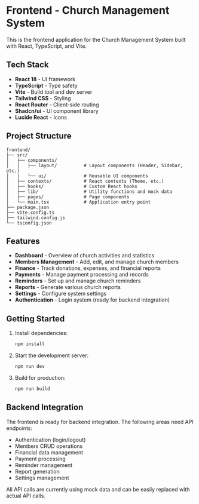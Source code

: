 # Frontend - Church Management System

This is the frontend application for the Church Management System built with React, TypeScript, and Vite.

## Tech Stack

- **React 18** - UI framework
- **TypeScript** - Type safety
- **Vite** - Build tool and dev server
- **Tailwind CSS** - Styling
- **React Router** - Client-side routing
- **Shadcn/ui** - UI component library
- **Lucide React** - Icons

## Project Structure

```
frontend/
├── src/
│   ├── components/
│   │   ├── layout/          # Layout components (Header, Sidebar, etc.)
│   │   └── ui/              # Reusable UI components
│   ├── contexts/            # React contexts (Theme, etc.)
│   ├── hooks/               # Custom React hooks
│   ├── lib/                 # Utility functions and mock data
│   ├── pages/               # Page components
│   └── main.tsx             # Application entry point
├── package.json
├── vite.config.ts
├── tailwind.config.js
└── tsconfig.json
```

## Features

- **Dashboard** - Overview of church activities and statistics
- **Members Management** - Add, edit, and manage church members
- **Finance** - Track donations, expenses, and financial reports
- **Payments** - Manage payment processing and records
- **Reminders** - Set up and manage church reminders
- **Reports** - Generate various church reports
- **Settings** - Configure system settings
- **Authentication** - Login system (ready for backend integration)

## Getting Started

1. Install dependencies:
   ```bash
   npm install
   ```

2. Start the development server:
   ```bash
   npm run dev
   ```

3. Build for production:
   ```bash
   npm run build
   ```

## Backend Integration

The frontend is ready for backend integration. The following areas need API endpoints:

- Authentication (login/logout)
- Members CRUD operations
- Financial data management
- Payment processing
- Reminder management
- Report generation
- Settings management

All API calls are currently using mock data and can be easily replaced with actual API calls.
